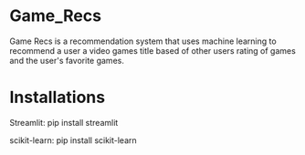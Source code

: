 # Game_Recs

Game Recs is a recommendation system that uses machine learning to recommend a user a video games title based of other users rating of games and the user's favorite games.

# Installations

Streamlit: pip install streamlit

scikit-learn: pip install scikit-learn
